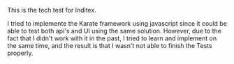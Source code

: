 This is the tech test for Inditex.

I tried to implemente the Karate framework using javascript since it could be able to test both api's and UI using the same solution.
However, due to the fact that I didn't work with it in the past, I tried to learn and implement on the same time, and the result is that
I wasn't not able to finish the Tests properly.
